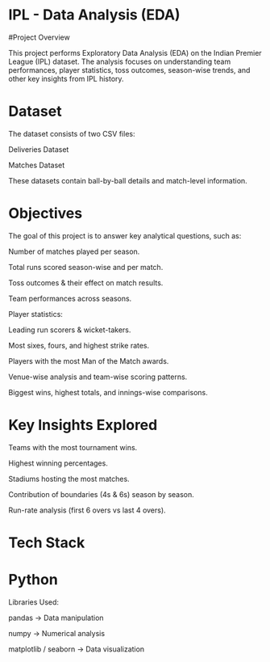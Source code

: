 #  IPL - Data Analysis (EDA)

 #Project Overview

This project performs Exploratory Data Analysis (EDA) on the Indian Premier League (IPL) dataset.
The analysis focuses on understanding team performances, player statistics, toss outcomes, season-wise trends, and other key insights from IPL history.

# Dataset

The dataset consists of two CSV files:

Deliveries Dataset

Matches Dataset

These datasets contain ball-by-ball details and match-level information.

# Objectives

The goal of this project is to answer key analytical questions, such as:

Number of matches played per season.

Total runs scored season-wise and per match.

Toss outcomes & their effect on match results.

Team performances across seasons.


Player statistics:

Leading run scorers & wicket-takers.

Most sixes, fours, and highest strike rates.

Players with the most Man of the Match awards.

Venue-wise analysis and team-wise scoring patterns.

Biggest wins, highest totals, and innings-wise comparisons.


# Key Insights Explored

Teams with the most tournament wins.

Highest winning percentages.

Stadiums hosting the most matches.

Contribution of boundaries (4s & 6s) season by season.

Run-rate analysis (first 6 overs vs last 4 overs).

# Tech Stack

# Python 

Libraries Used:

pandas → Data manipulation

numpy → Numerical analysis

matplotlib / seaborn → Data visualization
